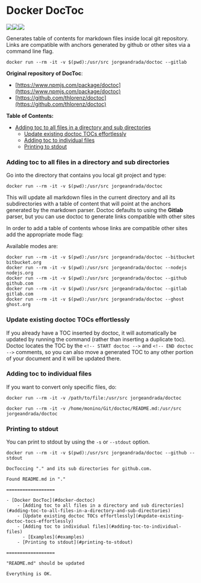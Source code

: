 # Docker DocToc
[![](https://images.microbadger.com/badges/image/jorgeandrada/doctoc.svg)](https://microbadger.com/images/jorgeandrada/doctoc "Get your own image badge on microbadger.com")[![](https://images.microbadger.com/badges/version/jorgeandrada/doctoc.svg)](https://microbadger.com/images/jorgeandrada/doctoc "Get your own version badge on microbadger.com")[![](https://images.microbadger.com/badges/commit/jorgeandrada/doctoc.svg)](https://microbadger.com/images/jorgeandrada/doctoc "Get your own commit badge on microbadger.com")

Generates table of contents for markdown files inside local git repository. Links are compatible with anchors generated
by github or other sites via a command line flag.
```
docker run --rm -it -v $(pwd):/usr/src jorgeandrada/doctoc --gitlab
```

**Original repository of DocToc**:
-   [https://www.npmjs.com/package/doctoc](https://www.npmjs.com/package/doctoc)
-   [https://github.com/thlorenz/doctoc](https://github.com/thlorenz/doctoc)


**Table of Contents:**
-   [Adding toc to all files in a directory and sub directories](#adding-toc-to-all-files-in-a-directory-and-sub-directories)
    -   [Update existing doctoc TOCs effortlessly](#update-existing-doctoc-tocs-effortlessly)
    -   [Adding toc to individual files](#adding-toc-to-individual-files)
    -   [Printing to stdout](#printing-to-stdout)


### Adding toc to all files in a directory and sub directories

Go into the directory that contains you local git project and type:

```shell
docker run --rm -it -v $(pwd):/usr/src jorgeandrada/doctoc
```

This will update all markdown files in the current directory and all its
subdirectories with a table of content that will point at the anchors generated
by the markdown parser. Doctoc defaults to using the **Gitlab** parser, but you can use doctoc to generate links compatible with other sites

In order to add a table of contents whose links are compatible other sites add the appropriate mode flag:

Available modes are:

```shell
docker run --rm -it -v $(pwd):/usr/src jorgeandrada/doctoc --bitbucket   bitbucket.org
docker run --rm -it -v $(pwd):/usr/src jorgeandrada/doctoc --nodejs      nodejs.org
docker run --rm -it -v $(pwd):/usr/src jorgeandrada/doctoc --github      github.com
docker run --rm -it -v $(pwd):/usr/src jorgeandrada/doctoc --gitlab      gitlab.com
docker run --rm -it -v $(pwd):/usr/src jorgeandrada/doctoc --ghost       ghost.org
```

### Update existing doctoc TOCs effortlessly
If you already have a TOC inserted by doctoc, it will automatically be updated by running the command (rather than inserting a duplicate toc). Doctoc locates the TOC by the `<!-- START doctoc -->` and `<!-- END doctoc -->` comments, so you can also move a generated TOC to any other portion of your document and it will be updated there.


### Adding toc to individual files

If you want to convert only specific files, do:
```shell
docker run --rm -it -v /path/to/file:/usr/src jorgeandrada/doctoc
```

```
docker run --rm -it -v /home/monino/Git/doctoc/README.md:/usr/src jorgeandrada/doctoc
```

### Printing to stdout

You can print to stdout by using the `-s` or `--stdout` option.
```
docker run --rm -it -v $(pwd):/usr/src jorgeandrada/doctoc --github --stdout
```
```
DocToccing "." and its sub directories for github.com.

Found README.md in "."

==================

- [Docker DocToc](#docker-doctoc)
    - [Adding toc to all files in a directory and sub directories](#adding-toc-to-all-files-in-a-directory-and-sub-directories)
    - [Update existing doctoc TOCs effortlessly](#update-existing-doctoc-tocs-effortlessly)
    - [Adding toc to individual files](#adding-toc-to-individual-files)
      - [Examples](#examples)
    - [Printing to stdout](#printing-to-stdout)

==================

"README.md" should be updated

Everything is OK.
```

